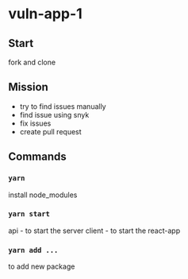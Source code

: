# vuln-app-1

## Start

fork and clone

## Mission

- try to find issues manually
- find issue using snyk
- fix issues
- create pull request

## Commands

### `yarn`

install node_modules

### `yarn start`

api - to start the server
client - to start the react-app

### `yarn add ...`

to add new package

